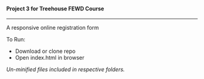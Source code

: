 #### Project 3 for Treehouse FEWD Course
----

A responsive online registration form


To Run:
- Download or clone repo
- Open index.html in browser


*Un-minified files included in respective folders.*
